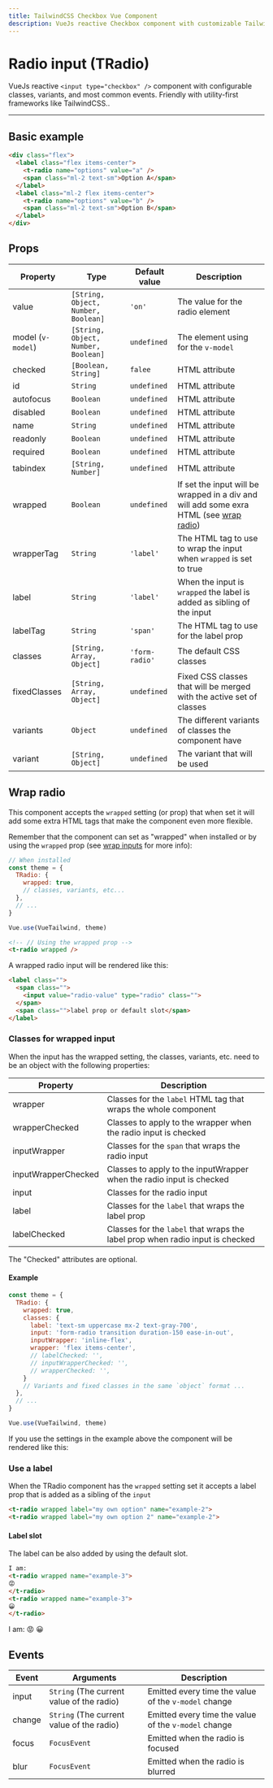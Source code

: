 ```yaml
---
title: TailwindCSS Checkbox Vue Component
description: VueJs reactive Checkbox component with customizable TailwindCSS or any CSS Framework classes.
---
```


# Radio input (TRadio)

VueJs reactive `<input type="checkbox" />` component with configurable classes, variants, and most common events. Friendly with utility-first frameworks like TailwindCSS..

<t-checkbox-playground></t-checkbox-playground>

<hr>

## Basic example

```html
<div class="flex">
  <label class="flex items-center">
    <t-radio name="options" value="a" />
    <span class="ml-2 text-sm">Option A</span>
  </label>
  <label class="ml-2 flex items-center">
    <t-radio name="options" value="b" />
    <span class="ml-2 text-sm">Option B</span>
  </label>
</div>
```

<radio-basic-example></radio-basic-example>

## Props


| Property          | Type                                | Default value  | Description                                                                                           |
| ----------------- | ----------------------------------- | -------------- | ----------------------------------------------------------------------------------------------------- |
| value             | `[String, Object, Number, Boolean]` | `'on'`         | The value for the radio element                                                                       |
| model (`v-model`) | `[String, Object, Number, Boolean]` | `undefined`    | The element using for the `v-model`                                                                   |
| checked           | `[Boolean, String]`                 | `falee`        | HTML attribute                                                                                        |
| id                | `String`                            | `undefined`    | HTML attribute                                                                                        |
| autofocus         | `Boolean`                           | `undefined`    | HTML attribute                                                                                        |
| disabled          | `Boolean`                           | `undefined`    | HTML attribute                                                                                        |
| name              | `String`                            | `undefined`    | HTML attribute                                                                                        |
| readonly          | `Boolean`                           | `undefined`    | HTML attribute                                                                                        |
| required          | `Boolean`                           | `undefined`    | HTML attribute                                                                                        |
| tabindex          | `[String, Number]`                  | `undefined`    | HTML attribute                                                                                        |
| wrapped           | `Boolean`                           | `undefined`    | If set the input will be wrapped in a div and will add some exra HTML (see [wrap radio](#wrap-radio)) |
| wrapperTag        | `String`                            | `'label'`      | The HTML tag to use to wrap the input when `wrapped` is set to true                                   |
| label             | `String`                            | `'label'`      | When the input is `wrapped` the label is added as sibling of the input                                |
| labelTag          | `String`                            | `'span'`       | The HTML tag to use for the label prop                                                                |
| classes           | `[String, Array, Object]`           | `'form-radio'` | The default CSS classes                                                                               |
| fixedClasses      | `[String, Array, Object]`           | `undefined`    | Fixed CSS classes that will be merged with the active set of classes                                  |
| variants          | `Object`                            | `undefined`    | The different variants of classes the component have                                                  |
| variant           | `[String, Object]`                  | `undefined`    | The variant that will be used                                                                         |

## Wrap radio

This component accepts the `wrapped` setting (or prop) that when set it will add some extra HTML tags that make the component even more flexible.

Remember that the component can set as "wrapped" when installed or by using the `wrapped` prop (see [wrap inputs](/docs/theming#wrap-inputs) for more info):

```js
// When installed
const theme = {
  TRadio: {
    wrapped: true,
    // classes, variants, etc...
  },
  // ...
}

Vue.use(VueTailwind, theme)
```

```html
<!-- // Using the wrapped prop -->
<t-radio wrapped />
```

A wrapped radio input will be rendered like this:

```html
<label class="">
  <span class="">
    <input value="radio-value" type="radio" class="">
  </span>
  <span class="">label prop or default slot</span>
</label>
```

### Classes for wrapped input

When the input has the wrapped setting, the classes, variants, etc. need to be an object with the following properties:


| Property            | Description                                                                   |
| ------------------- | ----------------------------------------------------------------------------- |
| wrapper             | Classes for the `label` HTML tag that wraps the whole component               |
| wrapperChecked      | Classes to apply to the wrapper when the radio input is checked               |
| inputWrapper        | Classes for the `span` that wraps the radio input                             |
| inputWrapperChecked | Classes to apply to the inputWrapper when the radio input is checked          |
| input               | Classes for the radio input                                                   |
| label               | Classes for the `label` that wraps the label prop                             |
| labelChecked        | Classes for the `label` that wraps the label prop when radio input is checked |

The "Checked" attributes are optional.

#### Example

```js
const theme = {
  TRadio: {
    wrapped: true,
    classes: {
      label: 'text-sm uppercase mx-2 text-gray-700',
      input: 'form-radio transition duration-150 ease-in-out',
      inputWrapper: 'inline-flex',
      wrapper: 'flex items-center',
      // labelChecked: '',
      // inputWrapperChecked: '',
      // wrapperChecked: '',
    }
    // Variants and fixed classes in the same `object` format ...
  },
  // ...
}

Vue.use(VueTailwind, theme)
```

If you use the settings in the example above the component will be rendered like this:

<preview>
  <t-radio name="example-b" :classes="{
    label: 'text-sm uppercase mx-2 text-gray-700',
    input: 'form-radio transition duration-150 ease-in-out',
    inputWrapper: 'inline-flex',
    wrapper: 'flex items-center',
  }" label="Option A" wrapped ></t-radio>
  <t-radio name="example-b" :classes="{
    label: 'text-sm uppercase mx-2 text-gray-700',
    input: 'form-radio transition duration-150 ease-in-out',
    inputWrapper: 'inline-flex',
    wrapper: 'flex items-center',
  }" label="Option B" wrapped></t-radio>
</preview>

### Use a label

When the TRadio component has the `wrapped` setting set it accepts a label prop that is added as a sibling of the `input`

```html
<t-radio wrapped label="my own option" name="example-2">
<t-radio wrapped label="my own option 2" name="example-2">
```

<preview>
<t-radio wrapped label="my own option" name="example-2"></t-radio>
<t-radio wrapped label="my own option 2" name="example-2"></t-radio>
</preview>

#### Label slot

The label can be also added by using the default slot.

```html
I am: 
<t-radio wrapped name="example-3">
😡
</t-radio>
<t-radio wrapped name="example-3">
😀
</t-radio>
```

<preview>
I am: 
<t-radio wrapped name="example-3">
😡
</t-radio>
<t-radio wrapped name="example-3">
😀
</t-radio>
</preview>

## Events

| Event  | Arguments                                 | Description                                          |
| ------ | ----------------------------------------- | ---------------------------------------------------- |
| input  | `String` (The current value of the radio) | Emitted every time the value of the `v-model` change |
| change | `String` (The current value of the radio) | Emitted every time the value of the `v-model` change |
| focus  | `FocusEvent`                              | Emitted when the radio is focused                    |
| blur   | `FocusEvent`                              | Emitted when the radio is blurred                    |
